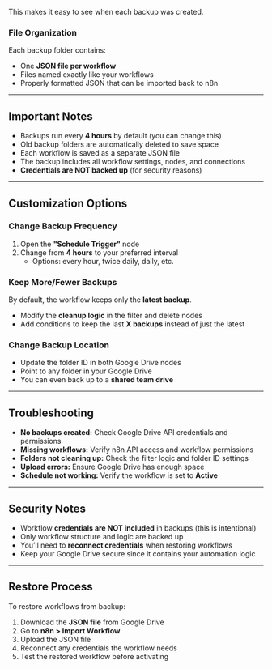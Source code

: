 This makes it easy to see when each backup was created.

### File Organization
Each backup folder contains:  
- One **JSON file per workflow**  
- Files named exactly like your workflows  
- Properly formatted JSON that can be imported back to n8n  

---

## Important Notes
- Backups run every **4 hours** by default (you can change this)  
- Old backup folders are automatically deleted to save space  
- Each workflow is saved as a separate JSON file  
- The backup includes all workflow settings, nodes, and connections  
- **Credentials are NOT backed up** (for security reasons)  

---

## Customization Options

### Change Backup Frequency
1. Open the **"Schedule Trigger"** node  
2. Change from **4 hours** to your preferred interval  
   - Options: every hour, twice daily, daily, etc.  

### Keep More/Fewer Backups
By default, the workflow keeps only the **latest backup**.  
- Modify the **cleanup logic** in the filter and delete nodes  
- Add conditions to keep the last **X backups** instead of just the latest  

### Change Backup Location
- Update the folder ID in both Google Drive nodes  
- Point to any folder in your Google Drive  
- You can even back up to a **shared team drive**  

---

## Troubleshooting
- **No backups created:** Check Google Drive API credentials and permissions  
- **Missing workflows:** Verify n8n API access and workflow permissions  
- **Folders not cleaning up:** Check the filter logic and folder ID settings  
- **Upload errors:** Ensure Google Drive has enough space  
- **Schedule not working:** Verify the workflow is set to **Active**  

---

## Security Notes
- Workflow **credentials are NOT included** in backups (this is intentional)  
- Only workflow structure and logic are backed up  
- You’ll need to **reconnect credentials** when restoring workflows  
- Keep your Google Drive secure since it contains your automation logic  

---

## Restore Process
To restore workflows from backup:  
1. Download the **JSON file** from Google Drive  
2. Go to **n8n > Import Workflow**  
3. Upload the JSON file  
4. Reconnect any credentials the workflow needs  
5. Test the restored workflow before activating  

